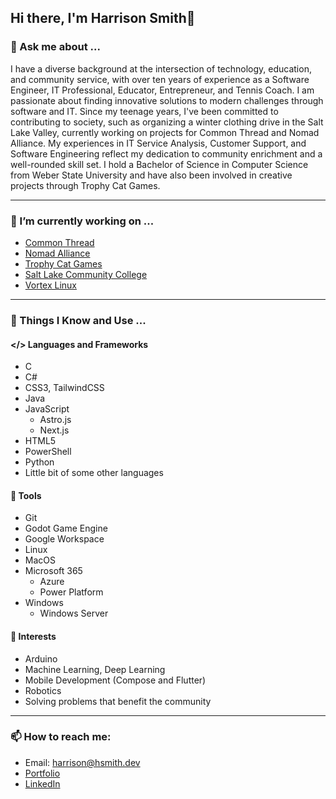 ## Hi there, I'm Harrison Smith👋

### 💬 Ask me about ...
I have a diverse background at the intersection of technology, education, and community service, with over ten years of experience as a Software Engineer, IT Professional, Educator, Entrepreneur, and Tennis Coach. I am passionate about finding innovative solutions to modern challenges through software and IT. Since my teenage years, I've been committed to contributing to society, such as organizing a winter clothing drive in the Salt Lake Valley, currently working on projects for Common Thread and Nomad Alliance. My experiences in IT Service Analysis, Customer Support, and Software Engineering reflect my dedication to community enrichment and a well-rounded skill set. I hold a Bachelor of Science in Computer Science from Weber State University and have also been involved in creative projects through Trophy Cat Games.
<hr>

### 🔭 I’m currently working on ...
- [Common Thread](https://commonthreadut.com)
- [Nomad Alliance](https://nomadalliance.org)
- [Trophy Cat Games](https://trophycat.games)
- [Salt Lake Community College](https://github.com/Salt-Lake-Community-College)
- [Vortex Linux](https://github.com/Vortex-Linux)
<hr>

### 🧠 Things I Know and Use ...
#### </> Languages and Frameworks
- C
- C#
- CSS3, TailwindCSS
- Java
- JavaScript
  - Astro.js
  - Next.js
- HTML5
- PowerShell
- Python
- Little bit of some other languages

#### 🔧 Tools
- Git
- Godot Game Engine
- Google Workspace
- Linux
- MacOS
- Microsoft 365
  - Azure
  - Power Platform
- Windows
  - Windows Server
 
#### 🧐 Interests
- Arduino
- Machine Learning, Deep Learning
- Mobile Development (Compose and Flutter)
- Robotics
- Solving problems that benefit the community
<hr>

### 📫 How to reach me: 
- Email: [harrison@hsmith.dev](mailto://harrison@hsmith.dev)
- [Portfolio](harrisonsmith.dev)
- [LinkedIn](https://linkedin.com/in/hsmith-dev)

